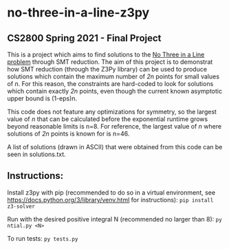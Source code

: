 # no-three-in-a-line-z3py
## CS2800 Spring 2021 - Final Project 

This is a project which aims to find solutions to the [No Three in a Line problem](https://en.wikipedia.org/wiki/No-three-in-line_problem) through SMT reduction. The aim of this project is to demonstrat how SMT reduction (through the Z3Py library) can be used to produce solutions which contain the maximum number of *2n* points for small values of *n*. For this reason, the constraints are hard-coded to look for solutions which contain exactly *2n* points, even though the current known asymptotic upper bound is (1-eps)n.

This code does not feature any optimizations for symmetry, so the largest value of *n* that can be calculated before the exponential runtime grows beyond reasonable limits is n=8. For reference, the largest value of *n* where solutions of *2n* points is known for is n=46.

A list of solutions (drawn in ASCII) that were obtained from this code can be seen in solutions.txt.  

## Instructions:
Install z3py with pip (recommended to do so in a virtual environment, see https://docs.python.org/3/library/venv.html for instructions):
``` pip install z3-solver ```

Run with the desired positive integral N (recommended no larger than 8):
``` py ntial.py <N> ```

To run tests:
``` py tests.py ```
